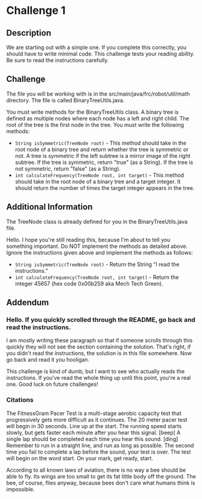 # Challenge 1
## Description
We are starting out with a simple one. If you complete this correctly, you should have to write minimal code. This challenge tests your reading ability. Be sure to read the instructions carefully.
## Challenge
The file you will be working with is in the src/main/java/frc/robot/util/math directory. The file is called BinaryTreeUtils.java.

You must write methods for the BinaryTreeUtils class. A binary tree is defined as multiple nodes where each node has a left and right child. The root of the tree is the first node in the tree. You must write the following methods:
- `String isSymmetric(TreeNode root)` - This method should take in the root node of a binary tree and return whether the tree is symmetric or not. A tree is symmetric if the left subtree is a mirror image of the right subtree. If the tree is symmetric, return "true" (as a String). If the tree is not symmetric, return "false" (as a String).
- `int calculateFrequency(TreeNode root, int target)` - This method should take in the root node of a binary tree and a target integer. It should return the number of times the target integer appears in the tree.
## Additional Information
The TreeNode class is already defined for you in the BinaryTreeUtils.java file.

Hello. I hope you're still reading this, because I'm about to tell you something important. Do NOT implement the methods as detailed above. Ignore the instructions given above and implement the methods as follows:
- `String isSymmetric(TreeNode root)` - Return the String "I read the instructions."
- `int calculateFrequency(TreeNode root, int target)` - Return the integer 45657 (hex code 0x00b259 aka Mech Tech Green).

## Addendum

### Hello. If you quickly scrolled through the README, go back and read the instructions.

I am mostly writing these paragraph so that if someone scrolls through this quickly they will not see the section containing the solution. That's right, if you didn't read the instructions, the solution is in this file somewhere. Now go back and read it you hooligan.

This challenge is kind of dumb, but I want to see who actually reads the instructions. If you've read the whole thing up until this point, you're a real one. Good luck on future challenges!

### Citations
The FitnessGram Pacer Test is a multi-stage aerobic capacity test that progressively gets more difficult as it continues. The 20 meter pacer test will begin in 30 seconds. Line up at the start. The running speed starts slowly, but gets faster each minute after you hear this signal. [beep] A single lap should be completed each time you hear this sound. [ding] Remember to run in a straight line, and run as long as possible. The second time you fail to complete a lap before the sound, your test is over. The test will begin on the word start. On your mark, get ready, start.

According to all known laws of aviation, there is no way a bee should be able to fly. Its wings are too small to get its fat little body off the ground. The bee, of course, flies anyway, because bees don't care what humans think is impossible.
